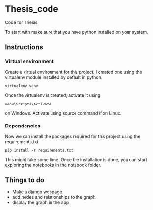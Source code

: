 # Thesis_code
Code for Thesis

To start with make sure that you have python installed on your system.

## Instructions

### Virtual environment

Create a virtual environment for this project. I created one using the virtualenv module installed by default in python.

```{python}
virtualenv venv
```

Once the virtualenv is created, activate it using

```{python}
venv\Scripts\Activate
```

on Windows. Activate using source command if on Linux.

### Dependencies

Now we can install the packages required for this project using the requirements.txt

```{python}
pip install -r requirements.txt
```

This might take some time. Once the installation is done, you can start exploring the notebooks in the notebook folder.

## Things to do

- Make a django webpage
- add nodes and relationships to the graph
- display the graph in the app
